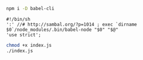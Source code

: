 
```sh
npm i -D babel-cli
```

```
#!/bin/sh
':' //# http://sambal.org/?p=1014 ; exec `dirname $0`/node_modules/.bin/babel-node "$0" "$@"
'use strict';
```


```sh
chmod +x index.js
./index.js
```
